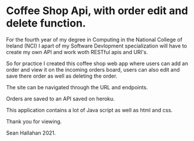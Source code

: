 # Coffee Shop Api, with order edit and delete function.

For the fourth year of my degree in Computing in the National College of Ireland (NCI) I apart of my Software Devlopment specialization will have to create my own API and work woth RESTful apis and URI's.

So for practice I created this coffee shop web app where users can add an order and view it on the incoming orders board, users can also edit and save there order as well as deleting the order.

The site can be navigated through the URL and endpoints.

Orders are saved to an API saved on heroku.

This application contains a lot of Java script as well as html and css.

Thank you for viewing.

Sean Hallahan 2021.
